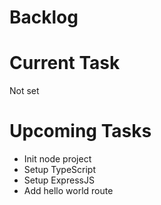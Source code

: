 # Backlog

# Current Task

Not set

# Upcoming Tasks

- Init node project
- Setup TypeScript
- Setup ExpressJS
- Add hello world route

